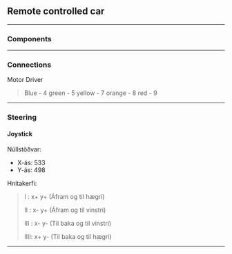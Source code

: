 ## Remote controlled car

---

### Components



---

### Connections
Motor Driver
> Blue - 4
> green - 5
> yellow - 7
> orange - 8
> red - 9

---

### Steering

#### Joystick
Núllstöðvar:
- X-ás: 533
- Y-ás: 498

Hnitakerfi:

> I   : x+ y+ (Áfram og til hægri)
>
> II  : x- y+ (Áfram og til vinstri)
>
> III : x- y- (Til baka og til vinstri)
>
> IIII: x+ y- (Til baka og til hægri) 


---
